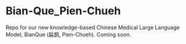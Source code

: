 # Bian-Que_Pien-Chueh
Repo for our new knowledge-based Chinese Medical Large Language Model, BianQue (扁鹊, Pien-Chueh). Coming soon.
